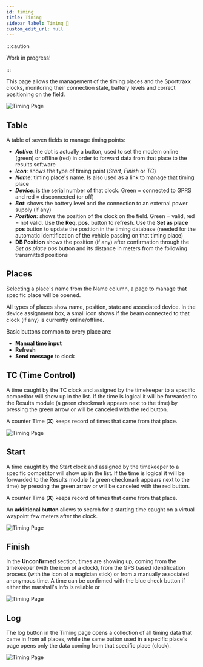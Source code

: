 ```yaml
---
id: timing
title: Timing 
sidebar_label: Timing 🚧
custom_edit_url: null
---
```


:::caution

Work in progress!

:::

This page allows the management of the timing places and the Sporttraxx clocks, monitoring their connection state, battery levels and correct positioning on the field.

![Timing Page](/img/screenshots/places.png)
## Table
A table of seven fields to manage timing points:
* _**Active**_: the dot is actually a button, used to set the modem online (green) or offline (red) in order to forward data from that place to the results software
* _**Icon**_: shows the type of timing point (_Start_, _Finish_ or _TC_)
* _**Name**_: timing place's name. Is also used as a link to manage that timing place
* _**Device**_: is the serial number of that clock.  Green = connected to GPRS and red = disconnected (or off) 
* _**Bat**_: shows the battery level and the connection to an external power supply (if any)
* _**Position**_: shows the position of the clock on the field. Green = valid, red = not valid. Use the **Req. pos.** button to refresh. Use the **Set as place pos** button to update the position in the timing database (needed for the automatic identification of the vehicle passing on that timing place)
* **DB Position** shows the position (if any) after confirmation through the _Set as place pos_ button and its distance in meters from the following transmitted positions

## Places
Selecting a place's name from the Name column, a page to manage that specific place will be opened.

All types of places show name, position, state and associated device.
In the device assignment box, a small icon shows if the beam connected to that clock (if any) is currently online/offline.

Basic buttons common to every place are:
* **Manual time input**
* **Refresh**
* **Send message** to clock

## TC (Time Control)
A time caught by the TC clock and assigned by the timekeeper to a specific competitor will show up in the list. If the time is logical it will be forwarded to the Results module (a green checkmark appears next to the time) by pressing the green arrow or will be canceled with the red button.

A counter Time (**X**) keeps record of times that came from that place.

![Timing Page](/img/screenshots/places-tc.png)

## Start
A time caught by the Start clock and assigned by the timekeeper to a specific competitor will show up in the list. If the time is logical it will be forwarded to the Results module (a green checkmark appears next to the time) by pressing the green arrow or will be canceled with the red button.

A counter Time (**X**) keeps record of times that came from that place.

An **additional button** allows to search for a starting time caught on a virtual waypoint few meters after the clock.

![Timing Page](/img/screenshots/places-ss.png)

## Finish
In the **Unconfirmed** section, times are showing up, coming from the timekeeper (with the icon of a clock), from the GPS based identification process (with the icon of a magician stick) or from a manually associated anonymous time. A time can be confirmed with the blue check button if either the marshall's info is reliable or 

![Timing Page](/img/screenshots/places-ff.png)

## Log
The log button in the Timing page opens a collection of all timing data that came in from all places, while the same button used in a specific place's page opens only the data coming from that specific place (clock).

![Timing Page](/img/screenshots/places-log.png)